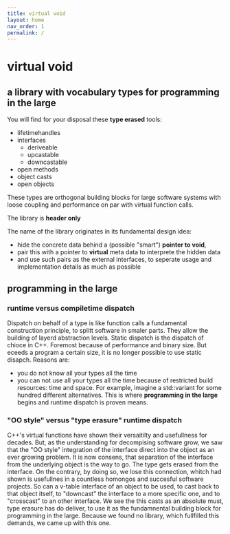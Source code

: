 ```yaml
---
title: virtual void
layout: home
nav_order: 1
permalink: /
---
```


# virtual void

## a library with vocabulary types for programming in the large

You will find for your disposal these **type erased** tools:
- lifetimehandles
- interfaces
  - deriveable
  - upcastable
  - downcastable
- open methods
- object casts
- open objects

These types are orthogonal building blocks for large software systems with loose coupling and performance on par with virtual function calls. 

The library is **header only** 

The name of the library originates in its fundamental design idea:
- hide the concrete data behind a (possible "smart") **pointer to void**,
- pair this with a pointer to **virtual** meta data to interprete the hidden data
- and use such pairs as the external interfaces, to seperate usage and implementation details as much as possible 

## programming in the large

### runtime versus compiletime dispatch

Dispatch on behalf of a type is like function calls a fundamental  construction principle, to splitt software in smaler parts.
They allow the building of layerd abstraction levels.
Static dispatch is the dispatch of chioce in C++. Foremost because of performance and binary size.
But eceeds a program a certain size, it is no longer possible to use static disapch. Reasons are:
- you do not know all your types all the time
- you can not use all your types all the time because of restricted build resources: time and space.
For example, imagine a std::variant for some hundred different alternatives.
This is where **programming in the large** begins and runtime dispatch is  proven means.

### "OO style" versus "type erasure" runtime dispatch

C++'s virtual functions have shown their versaitilty and usefullness for decades.
But, as the understanding for decompising software grow, we saw that the "OO style" integration of the interface direct into the object as an ever growing problem.
It is now consens, that separation of the interface from the underlying object is the way to go. The type gets erased from the interface.
On the contrary, by doing so, we lose this connection, whitch had shown is usefullnes in a countless homongos and succesful software projects.
So can a v-table interface of an object to be used, to cast back to that object itself, to "downcast" the interface to a more specific one, and to "crosscast" to an other interface.
We see the this casts as an absolute must, type erasure has do deliver, to use it as the fundamnental building block for  programming in the large.
Because we found no library, which fullfilled this demands, we came up with this one.  







